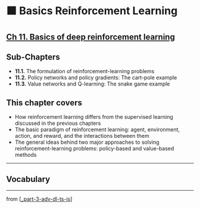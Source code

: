 # 🟧 Basics Reinforcement Learning

## [**Ch 11.** Basics of deep reinforcement learning](https://livebook.manning.com/book/deep-learning-with-javascript/chapter-11/)

## Sub-Chapters

- **11.1.** The formulation of reinforcement-learning problems
- **11.2.** Policy networks and policy gradients: The cart-pole example
- **11.3.** Value networks and Q-learning: The snake game example

## This chapter covers

- How reinforcement learning differs from the supervised learning discussed in the previous chapters
- The basic paradigm of reinforcement learning: agent, environment, action, and reward, and the interactions between them
- The general ideas behind two major approaches to solving reinforcement-learning problems: policy-based and value-based methods

---

## **Vocabulary**


---
from [[_part-3-adv-dl-ts-js]]

[//begin]: # "Autogenerated link references for markdown compatibility"
[_part-3-adv-dl-ts-js]: ../_part-3-adv-dl-ts-js.md "Part 3 Adv DL TS JS"
[//end]: # "Autogenerated link references"

